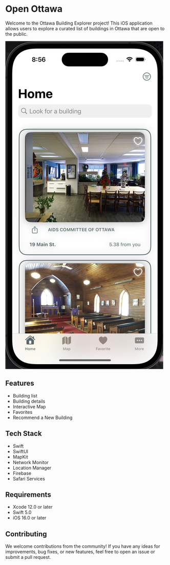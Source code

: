 
# Open Ottawa

Welcome to the Ottawa Building Explorer project! This iOS application allows users to explore a curated list of buildings in Ottawa that are open to the public.

![Houses](houses.png)
## Features

- Building list
- Building details
- Interactive Map
- Favorites
- Recommend a New Building


## Tech Stack

- Swift
- SwiftUI
- MapKit
- Network Monitor
- Location Manager
- Firebase
- Safari Services
## Requirements

- Xcode 12.0 or later
- Swift 5.0
- iOS 16.0 or later
## Contributing

We welcome contributions from the community! If you have any ideas for improvements, bug fixes, or new features, feel free to open an issue or submit a pull request.
